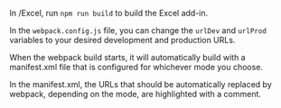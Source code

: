 In /Excel, run `npm run build` to build the Excel add-in.

In the `webpack.config.js` file, you can change the `urlDev` and `urlProd` variables to your desired development and production URLs.

When the webpack build starts, it will automatically build with a manifest.xml file that is configured for whichever mode you choose.

In the manifest.xml, the URLs that should be automatically replaced by webpack, depending on the mode, are highlighted with a <!-- Webpack Replace --> comment.
